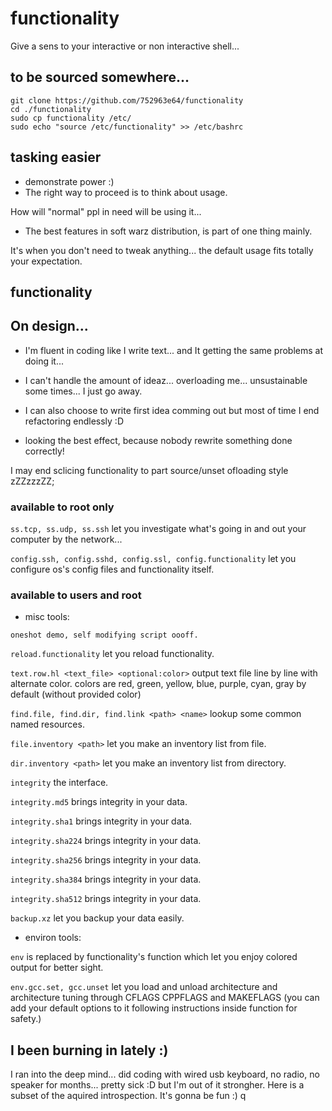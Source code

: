 # functionality
Give a sens to your interactive or non interactive shell...


## to be sourced somewhere...
```shell
git clone https://github.com/752963e64/functionality
cd ./functionality
sudo cp functionality /etc/
sudo echo "source /etc/functionality" >> /etc/bashrc
```

## tasking easier
- demonstrate power :)
- The right way to proceed is to think about usage.

How will "normal" ppl in need will be using it...
- The best features in soft warz distribution, is part of one thing mainly.

It's when you don't need to tweak anything... the default usage fits totally your expectation.


## functionality

## On design...
- I'm fluent in coding like I write text... and It getting the same problems at doing it...

- I can't handle the amount of ideaz... overloading me... unsustainable some times... I just go away.

- I can also choose to write first idea comming out but most of time I end refactoring endlessly :D

- looking the best effect, because nobody rewrite something done correctly!

I may end sclicing functionality to part source/unset ofloading style zZZzzzZZ;


### available to root only

```ss.tcp, ss.udp, ss.ssh``` let you investigate what's going in and out your computer by the network...

```config.ssh, config.sshd, config.ssl, config.functionality``` let you configure os's config files and functionality itself.


### available to users and root
- misc tools:

```oneshot demo, self modifying script oooff.```

```reload.functionality``` let you reload functionality.

```text.row.hl <text_file> <optional:color>``` output text file line by line with alternate color.
colors are red, green, yellow, blue, purple, cyan, gray by default (without provided color)

```find.file, find.dir, find.link <path> <name>``` lookup some common named resources.

```file.inventory <path>``` let you make an inventory list from file.

```dir.inventory <path>``` let you make an inventory list from directory.

```integrity``` the interface.

```integrity.md5``` brings integrity in your data.

```integrity.sha1``` brings integrity in your data.

```integrity.sha224``` brings integrity in your data.

```integrity.sha256``` brings integrity in your data.

```integrity.sha384``` brings integrity in your data.

```integrity.sha512``` brings integrity in your data.

```backup.xz``` let you backup your data easily.

- environ tools:

```env``` is replaced by functionality's function which let you enjoy colored output for better sight.

```env.gcc.set, gcc.unset``` let you load and unload architecture and architecture tuning through CFLAGS CPPFLAGS and MAKEFLAGS
(you can add your default options to it following instructions inside function for safety.)
 

## I been burning in lately :)
I ran into the deep mind... did coding with wired usb keyboard, no radio, no speaker for months...
pretty sick :D but I'm out of it strongher. Here is a subset of the aquired introspection.
It's gonna be fun :)
q
